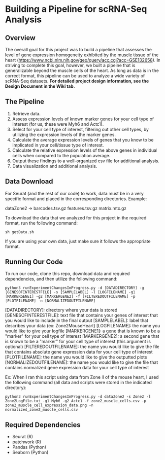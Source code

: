 # Building a Pipeline for scRNA-Seq Analysis

## Overview
The overall goal for this project was to build a pipeline that assesses the level of gene expression homogeneity exhibited by the muscle tissue of the heart (https://www.ncbi.nlm.nih.gov/geo/query/acc.cgi?acc=GSE132658). In striving to complete this goal, however, we built a pipeine that is generalizable beyond the muscle cells of the heart. As long as data is in the correct format, this pipeline can be used to analyze a wide variety of scRNA-Seq datasets. 
**For detailed project design information, see the Design Document in the Wiki tab.**

## The Pipeline
1. Retrieve data.
2. Assess expression levels of known marker genes for your cell type of interest (for us, these were Myh6 and Actc1).
3. Select for your cell type of interest, filtering out other cell types, by utilizing the expression levels of the marker genes.
4. Calculate the average expression levels of genes that you know to be implicated in your cell/tissue type of interest.
5. Calculate the relative expression levels of the above genes in individual cells when compared to the population average.
6. Output these findings to a well-organized csv file for additional analysis.
7. Data visualization and additional analysis.

## Data Download
For Seurat (and the rest of our code) to work, data must be in a very specific format and placed in the corresponding directories. Example:

dataZone2 -> barcodes.tsv.gz features.tsv.gz matrix.mtx.gz

To download the data that we analyzed for this project in the required format, run the following command:
```
sh getData.sh
```
If you are using your own data, just make sure it follows the appropriate format.

## Running Our Code
To run our code, clone this repo, download data and required dependencies, and then utilize the following command:
```
python3 runExperimentChangesInProgress.py -d [DATADIRECTORY] -g [GENESOFINTERESTFILE] -s [SAMPLELABEL] -l [LOGFILENAME] -g1 [MARKERGENE1] -g2 [MARKERGENE2] -f [FILTEREDOUTFILENAME] -p [PLOTFILENAME] -n [NORMALIZEDOUTFILENAME]
```
[DATADIRECTORY]: directory where your data is stored
[GENESOFINTERESTFILE]: text file that contains your genes of interest that you would like to include in the final output
[SAMPLELABEL]: label that describes your data (ex: Zone2MouseHeart)
[LOGFILENAME]: the name you would like to give your logfile
[MARKERGENE1]: a gene that is known to be a "marker" for your cell type of interest
[MARKERGENE2]: a second gene that is known to be a "marker" for your cell type of interest (this argument is optional)
[FILTEREDOUTFILENAME]: the name you would like to give the file that contains absolute gene expression data for your cell type of interest
[PLOTFILENAME]: the name you would like to give the outputted plots
[NORMALIZEDOUTFILENAME]: the name you would like to give the file that contains normalized gene expression data for your cell type of interest

Ex: When I ran this script using data from Zone II of the mouse heart, I used the following command (all data and scripts were stored in the indicated directory):
```
python3 runExperimentChangesInProgress.py -d dataZone2 -s Zone2 -l Zone2LogFile.txt -g1 Myh6 -g2 Actc1 -f zone2_muscle_cells.csv -p zone2_muscle_cell_expression_data.png -n normalized_zone2_muscle_cells.csv
```

## Required Dependencies
- Seurat (R)
- patchwork (R)
- Pandas (Python)
- Seaborn (Python)

